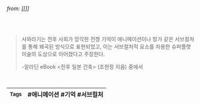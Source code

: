 
###### from: [[]]

<br/>

>사와라기는 전후 사회가 망각한 전쟁 기억이 애니메이션이나 망가 같은 서브컬처를 통해 왜곡된 방식으로 표현되었고, 이는 서브컬처적 요소를 차용한 슈퍼플랫 미술의 도상으로 이어졌다고 주장한다. 
>
>-알라딘 eBook <전후 일본 건축> (조현정 지음) 중에서 

<br/>

| <small> Tags </small> | #애니메이션 #기억 #서브컬처  |
| --- | --- |
